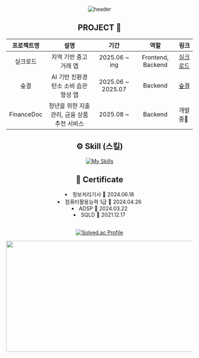 <div align="center">

![header](https://capsule-render.vercel.app/api?type=waving&color=gradient&height=300&section=header&text=MINSUB%20YUN's%20Github)



<h2> PROJECT 🌊 </h2>

|   프로젝트명    |             설명             |        기간         |        역할         | 링크                                              |
|:----------:|:--------------------------:|:-----------------:|:-----------------:|-------------------------------------------------|
|    실크로드    |       지역 기반 중고 거래 앱        |   2025.06 ~ ing   | Frontend, Backend | [실크로드](https://github.com/minsubyun1/Silkroad)  |
|     숲결     |  	AI 기반 친환경 탄소 소비 습관 형성 앱  | 2025.06 ~ 2025.07 |      Backend      | [숲결](https://github.com/minsubyun1/Soopgyeol)   |
| FinanceDoc | 청년을 위한 지출 관리, 금융 상품 추천 서비스 |     2025.08 ~     |      Backend      | 개발 중🔧                                          |



</div>


<div align="center">

<h2>⚙ Skill (스킬)</h2>

[![My Skills](https://skillicons.dev/icons?i=aws,java,javascript,mysql,spring,postman&perline=3)](https://skillicons.dev)

<h2>📄 Certificate</h2>
<li>정보처리기사 📆 2024.06.18 </li>
<li>컴퓨터활용능력 1급 📆 2024.04.26 </li>
<li>ADSP 📆 2024.03.22 </li>
<li>SQLD 📆 2021.12.17 </li>

<br />


[![Solved.ac Profile](http://mazassumnida.wtf/api/v2/generate_badge?boj=minsubyun1)](https://solved.ac/minsubyun1/)

<a href="https://www.gitanimals.org/en_US?utm_medium=image&utm_source=minsubyun1&utm_content=farm">
<img
  src="https://render.gitanimals.org/farms/minsubyun1"
  width="600"
  height="300"
/>
</a>

</div>















<!--
**minsubyun1/minsubyun1** is a ✨ _special_ ✨ repository because its `README.md` (this file) appears on your GitHub profile.

Here are some ideas to get you started:

- 🔭 I’m currently working on ...
- 🌱 I’m currently learning ...
- 👯 I’m looking to collaborate on ...
- 🤔 I’m looking for help with ...
- 💬 Ask me about ...
- 📫 How to reach me: ...
- 😄 Pronouns: ...
- ⚡ Fun fact: ...
-->
